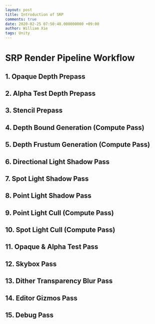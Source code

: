 ```yaml
---
layout: post
title: Introduction of SRP
comments: true
date: 2020-02-25 07:50:48.000000000 +09:00
author: William Xie
tags: Unity
---
```


# SRP Render Pipeline Workflow

## 1. Opaque Depth Prepass

## 2. Alpha Test Depth Prepass

## 3. Stencil Prepass

## 4. Depth Bound Generation (Compute Pass)

## 5. Depth Frustum Generation (Compute Pass)

## 6. Directional Light Shadow Pass

## 7. Spot Light Shadow Pass

## 8. Point Light Shadow Pass

## 9. Point Light Cull (Compute Pass)

## 10. Spot Light Cull (Compute Pass)

## 11. Opaque & Alpha Test Pass

## 12. Skybox Pass

## 13. Dither Transparency Blur Pass

## 14. Editor Gizmos Pass

## 15. Debug Pass